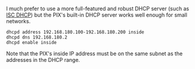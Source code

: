 I much prefer to use a more full-featured and robust DHCP server (such as [ISC DHCP](https://www.isc.org/software/dhcp)) but the PIX's built-in DHCP server works well enough for small networks.

    dhcpd address 192.168.180.100-192.168.180.200 inside
    dhcpd dns 192.168.180.2
    dhcpd enable inside

Note that the PIX's inside IP address must be on the same subnet as the addresses in the DHCP range.
